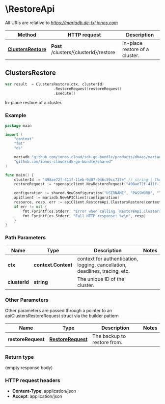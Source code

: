# \RestoreApi

All URIs are relative to *https://mariadb.de-txl.ionos.com*

|Method | HTTP request | Description|
|------------- | ------------- | -------------|
|[**ClustersRestore**](RestoreApi.md#ClustersRestore) | **Post** /clusters/{clusterId}/restore | In-place restore of a cluster.|



## ClustersRestore

```go
var result  = ClustersRestore(ctx, clusterId)
                      .RestoreRequest(restoreRequest)
                      .Execute()
```

In-place restore of a cluster.



### Example

```go
package main

import (
    "context"
    "fmt"
    "os"

    mariadb "github.com/ionos-cloud/sdk-go-bundle/products/dbaas/mariadb"
    "github.com/ionos-cloud/sdk-go-bundle/shared"
)

func main() {
    clusterId := "498ae72f-411f-11eb-9d07-046c59cc737e" // string | The unique ID of the cluster.
    restoreRequest := *openapiclient.NewRestoreRequest("498ae72f-411f-11eb-9d07-046c59cc737e") // RestoreRequest | The backup to restore from.

    configuration := shared.NewConfiguration("USERNAME", "PASSWORD", "TOKEN", "HOST_URL")
    apiClient := mariadb.NewAPIClient(configuration)
    resource, resp, err := apiClient.RestoreApi.ClustersRestore(context.Background(), clusterId).RestoreRequest(restoreRequest).Execute()
    if err != nil {
        fmt.Fprintf(os.Stderr, "Error when calling `RestoreApi.ClustersRestore``: %v\n", err)
        fmt.Fprintf(os.Stderr, "Full HTTP response: %v\n", resp)
    }
}
```

### Path Parameters


|Name | Type | Description  | Notes|
|------------- | ------------- | ------------- | -------------|
|**ctx** | **context.Context** | context for authentication, logging, cancellation, deadlines, tracing, etc.|
|**clusterId** | **string** | The unique ID of the cluster. | |

### Other Parameters

Other parameters are passed through a pointer to an apiClustersRestoreRequest struct via the builder pattern


|Name | Type | Description  | Notes|
|------------- | ------------- | ------------- | -------------|
| **restoreRequest** | [**RestoreRequest**](../models/RestoreRequest.md) | The backup to restore from. | |

### Return type

 (empty response body)

### HTTP request headers

- **Content-Type**: application/json
- **Accept**: application/json


